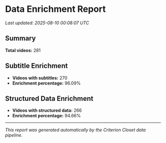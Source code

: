 # Data Enrichment Report

*Last updated: 2025-08-10 00:08:07 UTC*

## Summary

**Total videos:** 281

## Subtitle Enrichment

- **Videos with subtitles:** 270
- **Enrichment percentage:** 96.09%

## Structured Data Enrichment

- **Videos with structured data:** 266
- **Enrichment percentage:** 94.66%

---

*This report was generated automatically by the Criterion Closet data pipeline.*
